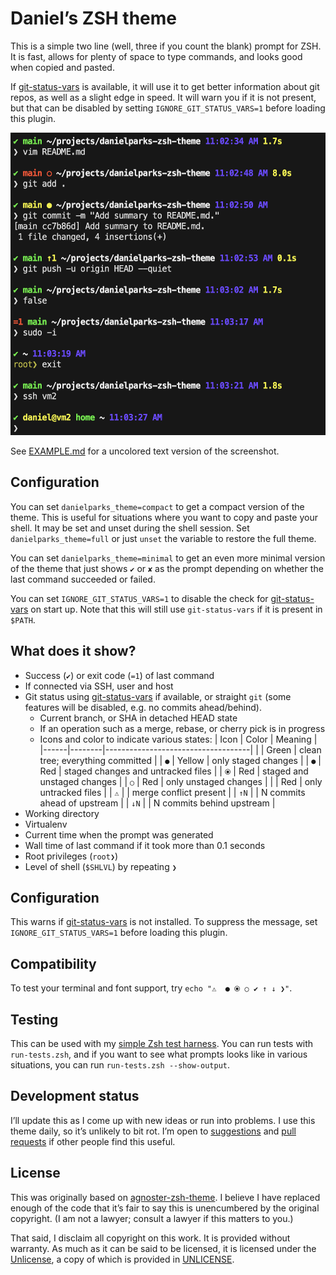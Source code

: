 # Daniel’s ZSH theme

This is a simple two line (well, three if you count the blank) prompt for ZSH.
It is fast, allows for plenty of space to type commands, and looks good when
copied and pasted.

If [git-status-vars][] is available, it will use it to get better information
about git repos, as well as a slight edge in speed. It will warn you if it is
not present, but that can be disabled by setting `IGNORE_GIT_STATUS_VARS=1`
before loading this plugin.

<img src="screenshot.png" width="525" height="484" alt="" />

See [EXAMPLE.md][] for a uncolored text version of the screenshot.

## Configuration

You can set `danielparks_theme=compact` to get a compact version of the theme.
This is useful for situations where you want to copy and paste your shell.
It may be set and unset during the shell session. Set `danielparks_theme=full`
or just `unset` the variable to restore the full theme.

You can set `danielparks_theme=minimal` to get an even more minimal version of
the theme that just shows `✔` or `✘` as the prompt depending on whether the last
command succeeded or failed.

You can set `IGNORE_GIT_STATUS_VARS=1` to disable the check for
[git-status-vars][] on start up. Note that this will still use `git-status-vars`
if it is present in `$PATH`.

## What does it show?

  - Success (`✔`) or exit code (`=1`) of last command
  - If connected via SSH, user and host
  - Git status using [git-status-vars][] if available, or straight `git` (some
    features will be disabled, e.g. no commits ahead/behind).
    - Current branch, or SHA in detached HEAD state
    - If an operation such as a merge, rebase, or cherry pick is in progress
    - Icons and color to indicate various states:
      | Icon | Color  | Meaning                            |
      |------|--------|------------------------------------|
      |      | Green  | clean tree; everything committed   |
      | `●`  | Yellow | only staged changes                |
      | `●`  | Red    | staged changes and untracked files |
      | `⦿`  | Red    | staged and unstaged changes        |
      | `○`  | Red    | only unstaged changes              |
      |      | Red    | only untracked files               |
      | `⚠️`  |        | merge conflict present             |
      | `↑N` |        | N commits ahead of upstream        |
      | `↓N` |        | N commits behind upstream          |
  - Working directory
  - Virtualenv
  - Current time when the prompt was generated
  - Wall time of last command if it took more than 0.1 seconds
  - Root privileges (`root❯`)
  - Level of shell (`$SHLVL`) by repeating `❯`

## Configuration

This warns if [git-status-vars][] is not installed. To suppress the message, set
`IGNORE_GIT_STATUS_VARS=1` before loading this plugin.

## Compatibility

To test your terminal and font support, try `echo "⚠️  ● ⦿ ○ ✔ ↑ ↓ ❯"`.

## Testing

This can be used with my [simple Zsh test harness][zsh-test-harness]. You can
run tests with `run-tests.zsh`, and if you want to see what prompts looks like
in various situations, you can run `run-tests.zsh --show-output`.

## Development status

I’ll update this as I come up with new ideas or run into problems. I use this
theme daily, so it’s unlikely to  bit rot. I’m open to [suggestions][issues]
and [pull requests][prs] if other people find this useful.

## License

This was originally based on [agnoster-zsh-theme][]. I believe I have replaced
enough of the code that it’s fair to say this is unencumbered by the original
copyright. (I am not a lawyer; consult a lawyer if this matters to you.)

That said, I disclaim all copyright on this work. It is provided without
warranty. As much as it can be said to be licensed, it is licensed under the
[Unlicense][], a copy of which is provided in [UNLICENSE](UNLICENSE).

[git-status-vars]: https://github.com/danielparks/git-status-vars
[EXAMPLE.md]: EXAMPLE.md
[zsh-test-harness]: https://github.com/danielparks/zsh-test-harness
[issues]: https://github.com/danielparks/danielparks-zsh-theme/issues
[prs]: https://github.com/danielparks/danielparks-zsh-theme/pulls
[agnoster-zsh-theme]: https://github.com/agnoster/agnoster-zsh-theme
[Unlicense]: https://unlicense.org
